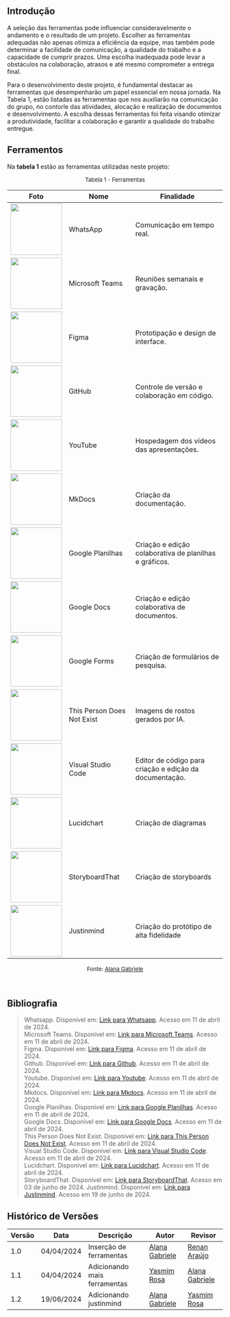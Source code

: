 ## Introdução

A seleção das ferramentas pode influenciar consideravelmente o andamento e o resultado de um projeto. Escolher as ferramentas adequadas não apenas otimiza a eficiência da equipe, mas também pode determinar a facilidade de comunicação, a qualidade do trabalho e a capacidade de cumprir prazos. Uma escolha inadequada pode levar a obstáculos na colaboração, atrasos e até mesmo comprometer a entrega final.

Para o desenvolvimento deste projeto, é fundamental destacar as ferramentas que desempenharão um papel essencial em nossa jornada. Na Tabela 1, estão listadas as ferramentas que nos auxiliarão na comunicação do grupo, no contorle das atividades, alocação e realização de documentos e desenvolvimento. A escolha dessas ferramentas foi feita visando otimizar a produtividade, facilitar a colaboração e garantir a qualidade do trabalho entregue.

## Ferramentos
Na **tabela 1** estão as ferramentas utilizadas neste projeto:

<font size="2"><p style="text-align: center">Tabela 1 - Ferramentas </p></font>

| Foto                                                                                                                                                                                                                                                     | Nome                       | Finalidade                                              |
| -------------------------------------------------------------------------------------------------------------------------------------------------------------------------------------------------------------------------------------------------------- | -------------------------- | ------------------------------------------------------- |
| <img src="https://static.whatsapp.net/rsrc.php/v3/yR/r/y8-PTBaP90a.png" width=120>                                                                                                                                                                       | WhatsApp                   | Comunicação em tempo real.                              |
| <img src="https://img.odcdn.com.br/wp-content/uploads/2020/04/20200427075044.jpg" width="120">                                                                                                                                                           | Microsoft Teams            | Reuniões semanais e gravação.                           |
| <img src="https://wptavern.com/wp-content/uploads/2018/11/Screen-Shot-2018-11-19-at-8.43.27-PM.png" width=120>                                                                                                                                           | Figma                      | Prototipação e design de interface.                     |
| <img src="https://www.webfx.com/wp-content/uploads/2022/08/github-logo.png" width=120>                                                                                                                                                                   | GitHub                     | Controle de versão e colaboração em código.             |
| <img src="https://s2.static.brasilescola.uol.com.br/be/2023/01/logo-do-youtube.jpg" width=120>                                                                                                                                                           | YouTube                    | Hospedagem dos vídeos das apresentações.                |
| <img src="https://miro.medium.com/v2/resize:fit:600/0*WteDmuQAOY6llaAb.png" width="120">                                                                                                                                                                 | MkDocs                     | Criação da documentação.                                |
| <img src="https://miro.medium.com/v2/resize:fit:717/1*pHglcoa-BSouiNT7R2p9yQ.png" width=120>                                                                                                                                                             | Google Planilhas           | Criação e edição colaborativa de planilhas e gráficos.             |
| <img src="https://img.odcdn.com.br/wp-content/uploads/2023/05/Google-Docs.png" width=120>                                                                                                                                                                | Google Docs                | Criação e edição colaborativa de documentos.            |
| <img src="https://s2-techtudo.glbimg.com/RdpcHGLGPUXAXx3Q4ASP_HgBLk8=/0x0:695x390/984x0/smart/filters:strip_icc()/i.s3.glbimg.com/v1/AUTH_08fbf48bc0524877943fe86e43087e7a/internal_photos/bs/2018/3/3/BbVQrrTAyGz3Ah97ASBQ/google-forms.jpg" width=120> | Google Forms               | Criação de formulários de pesquisa.                     |
| <img src="https://varbai.com/wp-content/uploads/2019/02/thispersondoesnotexis.jpg" width=120>                                                                                                                                                            | This Person Does Not Exist | Imagens de rostos gerados por IA.                       |
| <img src="https://i0.wp.com/brasap.com.br/wp-content/uploads/2020/04/VSCODE-Art1.jpeg?fit=400%2C200&ssl=1" width=120>                                                                                                                                    | Visual Studio Code         | Editor de código para criação e edição da documentação. |
| <img src="https://play-lh.googleusercontent.com/o4vT3StM8rw3Hn15GMtLjuTA6VUWt6jxDvV4d5ahKj9E9nGaLut06tM83NESuTBr-t0=w240-h480-rw" width=120>                                                                                                             | Lucidchart                 | Criação de diagramas                                     |
| <img src="https://assets.clever.com/resource-icons/apps/5c54e7b4ecfd1f0001ac7f89/icon_90ecb09.png" width=120>                                                                                                             | StoryboardThat                 | Criação de storyboards                                     |
| <img src="https://assets.justinmind.com/wp-content/uploads/2022/08/justinmind-logo-color-staked.png" width=120>                                                                                                                                          | Justinmind                 | Criação do protótipo de alta fidelidade                 |

<font size="2"><p style="text-align: center"> Fonte: [Alana Gabriele](https://github.com/alanagabriele) </p></font>

<br>

## Bibliografia

> Whatsapp. Disponível em: [Link para Whatsapp](https://web.whatsapp.com/). Acesso em 11 de abril de 2024. <br>
> Microsoft Teams. Disponível em: [Link para Microsoft Teams](https://www.microsoft.com/pt-br/microsoft-teams/free). Acesso em 11 de abril de 2024. <br>
> Figma. Disponível em: [Link para Figma](https://www.figma.com/ui-design-tool/). Acesso em 11 de abril de 2024. <br>
> Github. Disponível em: [Link para Github](https://docs.github.com/pt). Acesso em 11 de abril de 2024. <br>
> Youtube. Disponível em: [Link para Youtube](https://www.youtube.com/). Acesso em 11 de abril de 2024. <br>
> Mkdocs. Disponível em: [Link para Mkdocs](https://www.mkdocs.org/). Acesso em 11 de abril de 2024. <br>
> Google Planilhas. Disponível em: [Link para Google Planilhas](hhttps://www.google.com/sheets/about/). Acesso em 11 de abril de 2024. <br>
> Google Docs. Disponível em: [Link para Google Docs](https://www.google.com/intl/pt-BR/docs/about/). Acesso em 11 de abril de 2024. <br>
> This Person Does Not Exist. Disponível em: [Link para This Person Does Not Exist](https://thispersondoesnotexist.com/). Acesso em 11 de abril de 2024. <br>
> Visual Studio Code. Disponível em: [Link para Visual Studio Code](https://code.visualstudio.com/). Acesso em 11 de abril de 2024. <br>
> Lucidchart. Disponível em: [Link para Lucidchart](https://www.lucidchart.com/pages/pt/produto?gad_source=1&gclid=Cj0KCQjwudexBhDKARIsAI-GWYW91IcI7ZdmDOevDTNobD9ogQ_aI3CiH_HRcy9BTIxokL8l4CMgyXYaAlcjEALw_wcB&km_CPC_AdGroupID=59412157138&km_CPC_AdPosition=&km_CPC_CampaignId=1500131167&km_CPC_Country=9074205&km_CPC_Creative=294337318298&km_CPC_Device=c&km_CPC_ExtensionID=&km_CPC_Keyword=lucidchart&km_CPC_MatchType=e&km_CPC_Network=g&km_CPC_TargetID=kwd-33511936169&km_CPC_placement=&km_CPC_target=&utm_campaign=_chart_pt_allcountries_mixed_search_brand_exact_&utm_medium=cpc&utm_source=google). Acesso em 11 de abril de 2024. <br>
>StoryboardThat. Disponível em: [Link para StoryboardThat](https://www.storyboardthat.com/pt). Acesso em 03 de junho de 2024.
> Justinmind. Disponível em: [Link para Justinmind](https://www.justinmind.com/). Acesso em 19 de junho de 2024. <br>

## Histórico de Versões

| Versão | Data       | Descrição                    | Autor                                              | Revisor                                      |
| ------ | ---------- | ---------------------------- | -------------------------------------------------- | -------------------------------------------- |
| 1.0    | 04/04/2024 | Inserção de ferramentas      | [Alana Gabriele](https://github.com/alanagabriele) | [Renan Araújo](https://github.com/renantfm4) |
| 1.1    | 04/04/2024 | Adicionando mais ferramentas | [Yasmim Rosa](https://github.com/yaskisoba)        | [Alana Gabriele](https://github.com/alanagabriele)                                             |
| 1.2    | 19/06/2024 | Adicionando justinmind       | [Alana Gabriele](https://github.com/alanagabriele) | [Yasmim Rosa](https://github.com/yaskisoba)                                             |
